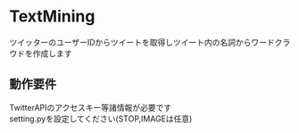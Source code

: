 # TextMining
 ツイッターのユーザーIDからツイートを取得しツイート内の名詞からワードクラウドを作成します
## 動作要件
 TwitterAPIのアクセスキー等諸情報が必要です  
 setting.pyを設定してください(STOP,IMAGEは任意)
 

